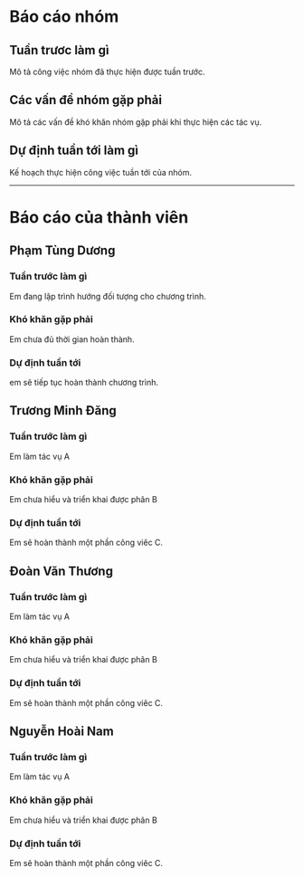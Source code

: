 # Báo cáo nhóm

## Tuần trươc làm gì
Mô tả công việc nhóm đã thực hiện được tuần trước.

## Các vấn đề nhóm gặp phải
Mô tả các vấn đề khó khăn nhóm gặp phải khi thực hiện các tác vụ.

## Dự định tuần tới làm gì
Kế hoạch thực hiện công việc tuần tới của nhóm.

---

# Báo cáo của thành viên

## Phạm Tùng Dương

### Tuần trước làm gì
Em đang lập trình hướng đối tượng cho chương trình.

### Khó khăn gặp phải
Em chưa đủ thời gian hoàn thành.

### Dự định tuần tới
em sẽ tiếp tục hoàn thành chương trình.

## Trương Minh Đăng

### Tuần trước làm gì
Em làm tác vụ A

### Khó khăn gặp phải
Em chưa hiểu và triển khai được phân B

### Dự định tuần tới
Em sẽ hoàn thành một phần công viêc C.

## Đoàn Văn Thương

### Tuần trước làm gì
Em làm tác vụ A

### Khó khăn gặp phải
Em chưa hiểu và triển khai được phân B

### Dự định tuần tới
Em sẽ hoàn thành một phần công viêc C.

## Nguyễn Hoài Nam

### Tuần trước làm gì
Em làm tác vụ A

### Khó khăn gặp phải
Em chưa hiểu và triển khai được phân B

### Dự định tuần tới
Em sẽ hoàn thành một phần công viêc C.